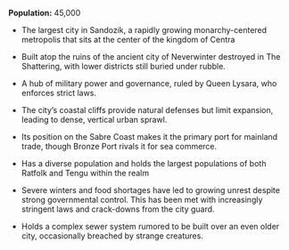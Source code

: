 **Population:** 45,000

- The largest city in Sandozik, a rapidly growing monarchy-centered metropolis that sits at the center of the kingdom of Centra
  
- Built atop the ruins of the ancient city of Neverwinter destroyed in The Shattering, with lower districts still buried under rubble.
  
- A hub of military power and governance, ruled by Queen Lysara, who enforces strict laws.
  
- The city’s coastal cliffs provide natural defenses but limit expansion, leading to dense, vertical urban sprawl.
  
- Its position on the Sabre Coast makes it the primary port for mainland trade, though Bronze Port rivals it for sea commerce.
  
- Has a diverse population and holds the largest populations of both Ratfolk and Tengu within the realm
  
- Severe winters and food shortages have led to growing unrest despite strong governmental control. This has been met with increasingly stringent laws and crack-downs from the city guard.
  
- Holds a complex sewer system rumored to be built over an even older city, occasionally breached by strange creatures.